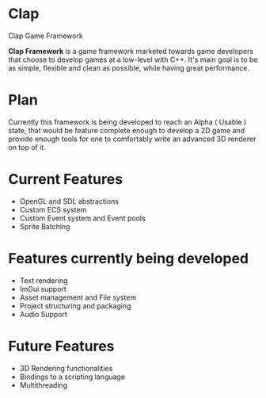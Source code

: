 # Clap
Clap Game Framework

**Clap Framework** is a game framework marketed towards game developers that choose to develop games at a low-level with C++. It's main goal is to be as simple, flexible and clean as possible, while having great performance.

# Plan

Currently this framework is being developed to reach an Alpha ( Usable ) state, that would be feature complete enough to develop a 2D game and provide enough tools for one to comfortably write an advanced 3D renderer on top of it.

# Current Features
* OpenGL and SDL abstractions
* Custom ECS system
* Custom Event system and Event pools
* Sprite Batching

# Features currently being developed
* Text rendering
* ImGui support
* Asset management and File system
* Project structuring and packaging
* Audio Support


# Future Features
* 3D Rendering functionalities
* Bindings to a scripting language
* Multithreading
